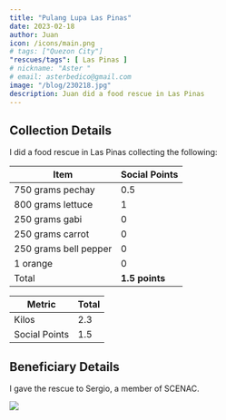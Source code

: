 ```yaml
---
title: "Pulang Lupa Las Pinas"
date: 2023-02-18
author: Juan
icon: /icons/main.png
# tags: ["Quezon City"]
"rescues/tags": [ Las Pinas ]
# nickname: "Aster "
# email: asterbedico@gmail.com
image: "/blog/230218.jpg"
description: Juan did a food rescue in Las Pinas
---
```



## Collection Details

I did a food rescue in Las Pinas collecting the following:

Item | Social Points
--- | ---
750 grams pechay | 0.5
800 grams lettuce | 1
250 grams gabi | 0
250 grams carrot  | 0
250 grams bell pepper | 0
1 orange | 0
Total | **1.5 points**




<!-- > *The points are based on the most numerous item per box, for the ease of computation -->


Metric | Total
--- | ---
Kilos | 2.3
Social Points | 1.5


## Beneficiary Details

I gave the rescue to Sergio, a member of SCENAC.   

![](/blog/230218.jpg)

